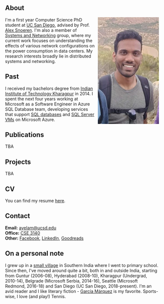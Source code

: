## About

<img src="dp2.jpg" alt="drawing" height="350" style="float:right;margin:0px 0px 0px 10px"/>

I'm a first year Computer Science PhD student at [UC San Diego](https://ucsd.edu/), advised by Prof. [Alex Snoeren](http://cseweb.ucsd.edu/~snoeren/). 
I'm also a member of [Systems and Networking](https://www.sysnet.ucsd.edu/sysnet/) group, where my current work focuses on understanding the effects of various network configurations on the power consumption in data centers.
My research interests broadly lie in distributed systems and networking.


## Past
I received my bachelors degree from [Indian Institute of Technology Kharagpur](http://www.iitkgp.ac.in/) in 2014. I spent the next four years working at Microsoft as a Software Engineer in Azure SQL Database team, 
developing services that support [SQL databases](https://azure.microsoft.com/en-us/services/sql-database/) and [SQL Server VMs](https://azure.microsoft.com/en-us/services/virtual-machines/sql-server/) on Microsoft Azure.


## Publications
TBA

## Projects
TBA


## CV
You can find my resume [here](./Resume.pdf).


## Contact
**Email:** ayelam@ucsd.edu  
**Office:** [CSE 3140](http://act.ucsd.edu/maps/?lat=32.88186000000002&lng=-117.23361000000001&t=roadmap&z=19&p=&r=100&v=3&wid=440&q=ebu3b&qr=100)  
**Other:** [Facebook](https://www.facebook.com/AnilKumarYelam), [LinkedIn](https://www.linkedin.com/in/anilkumaryelam/), [Goodreads](https://www.goodreads.com/user/show/33495932-anil-kumar)  


## On a personal note


I grew up in a [small village](https://goo.gl/maps/EgKhvufCn252) in Southern India where I went to primary school. Since then, I've moved around quite a bit, both in and outside India, starting from Guntur (2006-08), 
Hyderabad (2008-10), Kharagpur (Undergrad, 2010-14), Belgrade (Microsoft Serbia, 2014-16), Seattle (Microsoft Redmond, 2016-18) and San Diego (UC San Diego, 2018-present).
I'm an avid reader and I like literary fiction - [García Márquez](https://en.wikipedia.org/wiki/Gabriel_Garc%C3%ADa_M%C3%A1rquez) is my favorite. Sports-wise, I love (and play!) Tennis.
